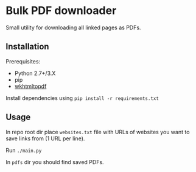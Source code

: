 # Bulk PDF downloader

Small utility for downloading all linked pages as PDFs.

## Installation
Prerequisites:
* Python 2.7+/3.X
* pip
* [wkhtmltopdf](https://github.com/JazzCore/python-pdfkit/wiki/Installing-wkhtmltopdf)

Install dependencies using `pip install -r requirements.txt`

## Usage

In repo root dir place `websites.txt` file with URLs of websites you want to save links from (1 URL per line).

Run `./main.py`

In `pdfs` dir you should find saved PDFs.